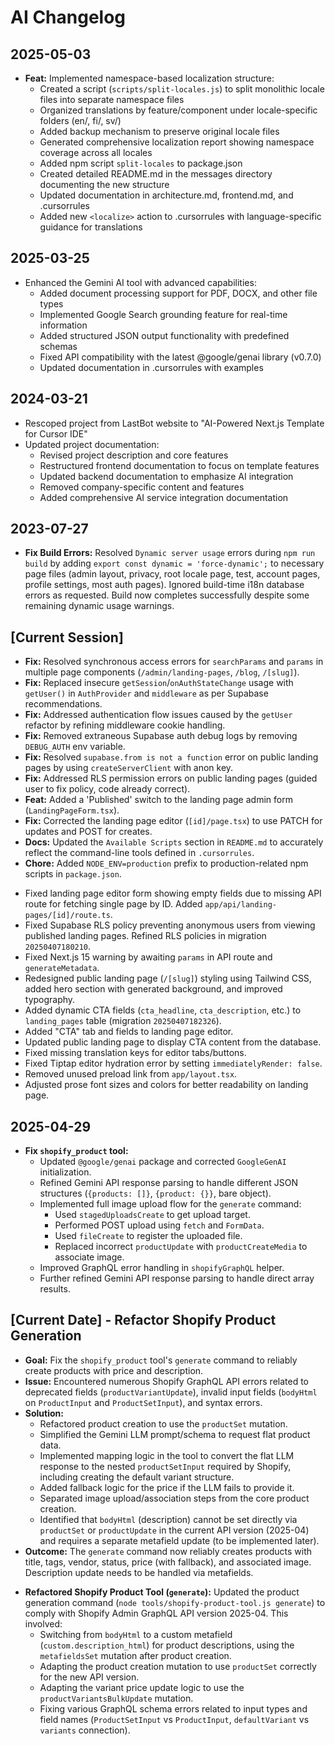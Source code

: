 # AI Changelog

## 2025-05-03
- **Feat:** Implemented namespace-based localization structure:
  - Created a script (`scripts/split-locales.js`) to split monolithic locale files into separate namespace files
  - Organized translations by feature/component under locale-specific folders (en/, fi/, sv/)
  - Added backup mechanism to preserve original locale files
  - Generated comprehensive localization report showing namespace coverage across all locales
  - Added npm script `split-locales` to package.json
  - Created detailed README.md in the messages directory documenting the new structure
  - Updated documentation in architecture.md, frontend.md, and .cursorrules
  - Added new `<localize>` action to .cursorrules with language-specific guidance for translations

## 2025-03-25
- Enhanced the Gemini AI tool with advanced capabilities:
  - Added document processing support for PDF, DOCX, and other file types
  - Implemented Google Search grounding feature for real-time information
  - Added structured JSON output functionality with predefined schemas
  - Fixed API compatibility with the latest @google/genai library (v0.7.0)
  - Updated documentation in .cursorrules with examples

## 2024-03-21
- Rescoped project from LastBot website to "AI-Powered Next.js Template for Cursor IDE"
- Updated project documentation:
  - Revised project description and core features
  - Restructured frontend documentation to focus on template features
  - Updated backend documentation to emphasize AI integration
  - Removed company-specific content and features
  - Added comprehensive AI service integration documentation

## 2023-07-27
- **Fix Build Errors:** Resolved `Dynamic server usage` errors during `npm run build` by adding `export const dynamic = 'force-dynamic';` to necessary page files (admin layout, privacy, root locale page, test, account pages, profile settings, most auth pages). Ignored build-time i18n database errors as requested. Build now completes successfully despite some remaining dynamic usage warnings.

## [Current Session]
- **Fix:** Resolved synchronous access errors for `searchParams` and `params` in multiple page components (`/admin/landing-pages`, `/blog`, `/[slug]`).
- **Fix:** Replaced insecure `getSession`/`onAuthStateChange` usage with `getUser()` in `AuthProvider` and `middleware` as per Supabase recommendations.
- **Fix:** Addressed authentication flow issues caused by the `getUser` refactor by refining middleware cookie handling.
- **Fix:** Removed extraneous Supabase auth debug logs by removing `DEBUG_AUTH` env variable.
- **Fix:** Resolved `supabase.from is not a function` error on public landing pages by using `createServerClient` with anon key.
- **Fix:** Addressed RLS permission errors on public landing pages (guided user to fix policy, code already correct).
- **Feat:** Added a 'Published' switch to the landing page admin form (`LandingPageForm.tsx`).
- **Fix:** Corrected the landing page editor (`[id]/page.tsx`) to use PATCH for updates and POST for creates.
- **Docs:** Updated the `Available Scripts` section in `README.md` to accurately reflect the command-line tools defined in `.cursorrules`.
- **Chore:** Added `NODE_ENV=production` prefix to production-related npm scripts in `package.json`.

*   Fixed landing page editor form showing empty fields due to missing API route for fetching single page by ID. Added `app/api/landing-pages/[id]/route.ts`.
*   Fixed Supabase RLS policy preventing anonymous users from viewing published landing pages. Refined RLS policies in migration `20250407180210`.
*   Fixed Next.js 15 warning by awaiting `params` in API route and `generateMetadata`.
*   Redesigned public landing page (`/[slug]`) styling using Tailwind CSS, added hero section with generated background, and improved typography.
*   Added dynamic CTA fields (`cta_headline`, `cta_description`, etc.) to `landing_pages` table (migration `20250407182326`).
*   Added "CTA" tab and fields to landing page editor.
*   Updated public landing page to display CTA content from the database.
*   Fixed missing translation keys for editor tabs/buttons.
*   Fixed Tiptap editor hydration error by setting `immediatelyRender: false`.
*   Removed unused preload link from `app/layout.tsx`.
*   Adjusted prose font sizes and colors for better readability on landing page.

## 2025-04-29
- **Fix `shopify_product` tool:**
  - Updated `@google/genai` package and corrected `GoogleGenAI` initialization.
  - Refined Gemini API response parsing to handle different JSON structures (`{products: []}`, `{product: {}}`, bare object).
  - Implemented full image upload flow for the `generate` command:
    - Used `stagedUploadsCreate` to get upload target.
    - Performed POST upload using `fetch` and `FormData`.
    - Used `fileCreate` to register the uploaded file.
    - Replaced incorrect `productUpdate` with `productCreateMedia` to associate image.
  - Improved GraphQL error handling in `shopifyGraphQL` helper.
  - Further refined Gemini API response parsing to handle direct array results.

## [Current Date] - Refactor Shopify Product Generation

- **Goal:** Fix the `shopify_product` tool's `generate` command to reliably create products with price and description.
- **Issue:** Encountered numerous Shopify GraphQL API errors related to deprecated fields (`productVariantUpdate`), invalid input fields (`bodyHtml` on `ProductInput` and `ProductSetInput`), and syntax errors.
- **Solution:**
    - Refactored product creation to use the `productSet` mutation.
    - Simplified the Gemini LLM prompt/schema to request flat product data.
    - Implemented mapping logic in the tool to convert the flat LLM response to the nested `productSetInput` required by Shopify, including creating the default variant structure.
    - Added fallback logic for the price if the LLM fails to provide it.
    - Separated image upload/association steps from the core product creation.
    - Identified that `bodyHtml` (description) cannot be set directly via `productSet` or `productUpdate` in the current API version (2025-04) and requires a separate metafield update (to be implemented later).
- **Outcome:** The `generate` command now reliably creates products with title, tags, vendor, status, price (with fallback), and associated image. Description update needs to be handled via metafields.

*   **Refactored Shopify Product Tool (`generate`):** Updated the product generation command (`node tools/shopify-product-tool.js generate`) to comply with Shopify Admin GraphQL API version 2025-04. This involved:
    *   Switching from `bodyHtml` to a custom metafield (`custom.description_html`) for product descriptions, using the `metafieldsSet` mutation after product creation.
    *   Adapting the product creation mutation to use `productSet` correctly for the new API version.
    *   Adapting the variant price update logic to use the `productVariantsBulkUpdate` mutation.
    *   Fixing various GraphQL schema errors related to input types and field names (`ProductSetInput` vs `ProductInput`, `defaultVariant` vs `variants` connection).

